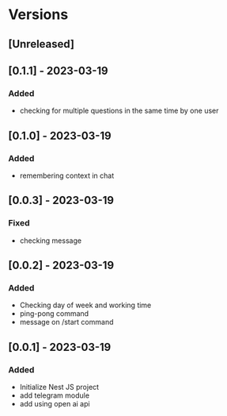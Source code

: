 # Versions

## [Unreleased]

## [0.1.1] - 2023-03-19
### Added
- checking for multiple questions in the same time by one user

## [0.1.0] - 2023-03-19
### Added
- remembering context in chat

## [0.0.3] - 2023-03-19
### Fixed
- checking message

## [0.0.2] - 2023-03-19
### Added
- Checking day of week and working time
- ping-pong command
- message on /start command

## [0.0.1] - 2023-03-19
### Added
- Initialize Nest JS project
- add telegram module
- add using open ai api
